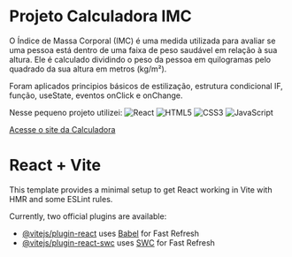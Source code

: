 # Projeto Calculadora IMC

O Índice de Massa Corporal (IMC) é uma medida utilizada para avaliar se uma pessoa está dentro de uma faixa de peso saudável em relação à sua altura. Ele é calculado dividindo o peso da pessoa em quilogramas pelo quadrado da sua altura em metros (kg/m²).

Foram aplicados principios básicos de estilização, estrutura condicional IF, função, useState, eventos onClick e onChange.

Nesse pequeno projeto utilizei:
![React](https://img.shields.io/badge/React-20232A?style=for-the-badge&logo=react&logoColor=61DAFB)
![HTML5](https://img.shields.io/badge/HTML5-E34F26?style=for-the-badge&logo=html5&logoColor=white)
![CSS3](https://img.shields.io/badge/CSS3-1572B6?style=for-the-badge&logo=css3&logoColor=white)
![JavaScript](https://img.shields.io/badge/JavaScript-F7DF1E?style=for-the-badge&logo=javascript&logoColor=black)



[Acesse o site da Calculadora](https://calculadora-imc-jhn.vercel.app/)


# React + Vite

This template provides a minimal setup to get React working in Vite with HMR and some ESLint rules.

Currently, two official plugins are available:

- [@vitejs/plugin-react](https://github.com/vitejs/vite-plugin-react/blob/main/packages/plugin-react/README.md) uses [Babel](https://babeljs.io/) for Fast Refresh
- [@vitejs/plugin-react-swc](https://github.com/vitejs/vite-plugin-react-swc) uses [SWC](https://swc.rs/) for Fast Refresh
